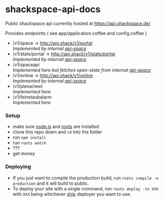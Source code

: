 # shackspace-api-docs

Public shackspace api currently hosted at https://api.shackspace.de/

Provides endpoints ( see app/application.coffee and config.coffee )
- /v1/space -> http://api.shack/v1/portal  
_Implemented by internal [api-space](https://github.com/shackspace/api-space)_
- /v1/stats/portal -> http://api.shack/v1/stats/portal  
_Implemented by internal [api-space](https://github.com/shackspace/api-space)_
- /v1/spaceapi  
_Implemented here but fetches open-state from internal [api-space](https://github.com/shackspace/api-space)_
- /v1/online -> http://api.shack/v1/online  
_Implemented by internal [api-space](https://github.com/shackspace/api-space)_
- /v1/plena/next  
_Implemented here_
- /v1/feinstaubalarm  
_Implemented here_


### Setup

- make sure [node.js](http://nodejs.org) and [roots](http://roots.cx) are installed
- clone this repo down and `cd` into the folder
- run `npm install`
- run `roots watch`
- ???
- get money

### Deploying

- If you just want to compile the production build, run `roots compile -e production` and it will build to public.
- To deploy your site with a single command, run `roots deploy -to XXX` with `XXX` being whichever [ship](https://github.com/carrot/ship#usage) deployer you want to use.
